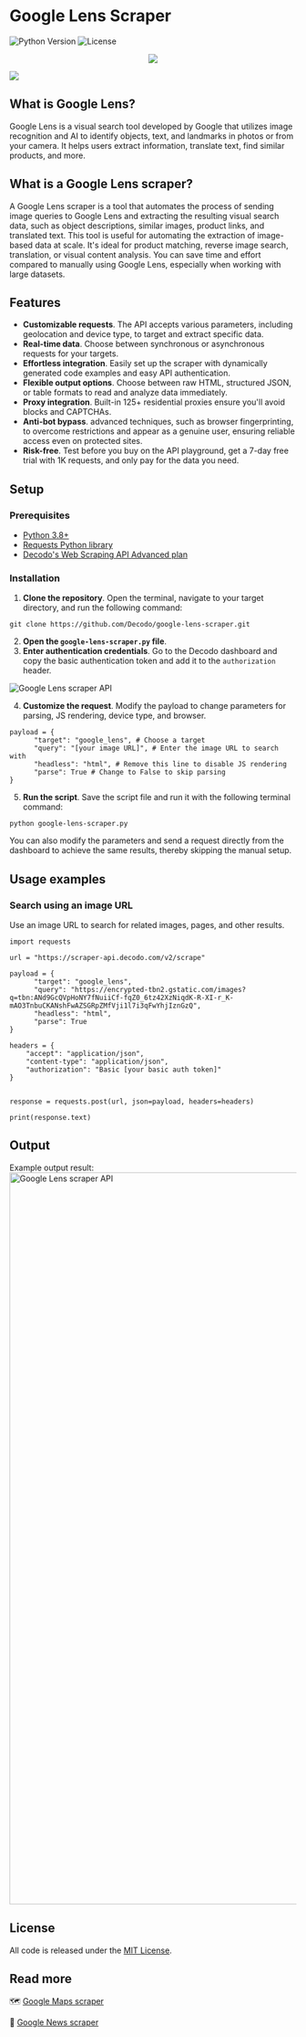 # Google Lens Scraper

![Python Version](https://img.shields.io/badge/python-3.13%2B-blue.svg)
![License](https://img.shields.io/github/license/decodo/Google-News-scraper)

<p align="center">
<a href="https://dashboard.decodo.com/?page=residential-proxies&utm_source=socialorganic&utm_medium=social&utm_campaign=resi_trial_GITHUB"><img src="https://github.com/user-attachments/assets/60bb48bd-8dcc-48b2-82c9-a218e1e4449c"></a>
</p>

[![](https://dcbadge.vercel.app/api/server/Ja8dqKgvbZ)](https://discord.gg/Ja8dqKgvbZ)


## What is Google Lens?
Google Lens is a visual search tool developed by Google that utilizes image recognition and AI to identify objects, text, and landmarks in photos or from your camera. It helps users extract information, translate text, find similar products, and more.

## What is a Google Lens scraper?
A Google Lens scraper is a tool that automates the process of sending image queries to Google Lens and extracting the resulting visual search data, such as object descriptions, similar images, product links, and translated text. This tool is useful for automating the extraction of image-based data at scale. It's ideal for product matching, reverse image search, translation, or visual content analysis. You can save time and effort compared to manually using Google Lens, especially when working with large datasets.

## Features
- **Customizable requests**. The API accepts various parameters, including geolocation and device type, to target and extract specific data. 
- **Real-time data**. Choose between synchronous or asynchronous requests for your targets.
- **Effortless integration**. Easily set up the scraper with dynamically generated code examples and easy API authentication.
- **Flexible output options**. Choose between raw HTML, structured JSON, or table formats to read and analyze data immediately.
- **Proxy integration**. Built-in 125+ residential proxies ensure you'll avoid blocks and CAPTCHAs.
- **Anti-bot bypass**. advanced techniques, such as browser fingerprinting, to overcome restrictions and appear as a genuine user, ensuring reliable access even on protected sites.
- **Risk-free**. Test before you buy on the API playground, get a 7-day free trial with 1K requests, and only pay for the data you need.
## Setup
### Prerequisites
- [Python 3.8+](https://www.python.org/downloads/)
- [Requests Python library](https://pypi.org/project/requests/)
- [Decodo's Web Scraping API Advanced plan](https://dashboard.decodo.com/web-scraping-api/scraper?target=google_lens)
### Installation
1. **Clone the repository**. Open the terminal, navigate to your target directory, and run the following command:
```
git clone https://github.com/Decodo/google-lens-scraper.git
```
2. **Open the ```google-lens-scraper.py``` file**. 
2. **Enter authentication credentials**. Go to the Decodo dashboard and copy the basic authentication token and add it to the ```authorization``` header.

![Google Lens scraper API](https://github.com/user-attachments/assets/8cdc9a9a-e127-4b9f-aa57-65e0b373096e)


4. **Customize the request**. Modify the payload to change parameters for parsing, JS rendering, device type, and browser.
```
payload = {
      "target": "google_lens", # Choose a target
      "query": "[your image URL]", # Enter the image URL to search with
      "headless": "html", # Remove this line to disable JS rendering
      "parse": True # Change to False to skip parsing
}
```
5. **Run the script**. Save the script file and run it with the following terminal command:
```
python google-lens-scraper.py
```
You can also modify the parameters and send a request directly from the dashboard to achieve the same results, thereby skipping the manual setup. 
## Usage examples
### Search using an image URL
Use an image URL to search for related images, pages, and other results.
```
import requests
  
url = "https://scraper-api.decodo.com/v2/scrape"
  
payload = {
      "target": "google_lens",
      "query": "https://encrypted-tbn2.gstatic.com/images?q=tbn:ANd9GcQVpHoNY7fNuiiCf-fqZ0_6tz42XzNiqdK-R-XI-r_K-mAO3TnbuCKANshFwAZSGRpZMfVji1l7i3qFwYhjIznGzQ",
      "headless": "html",
      "parse": True
}
  
headers = {
    "accept": "application/json",
    "content-type": "application/json",
    "authorization": "Basic [your basic auth token]"
}

  
response = requests.post(url, json=payload, headers=headers)
  
print(response.text)
```

## Output
Example output result:
<img width="1282" alt="Google Lens scraper API" src="https://github.com/user-attachments/assets/9b317920-eabb-4709-bcef-794990bb18ea" />

## License
All code is released under the [MIT License](https://github.com/Decodo/Decodo/blob/master/LICENSE).
## Read more
🗺️ [Google Maps scraper](https://github.com/Decodo/google-maps-scraper)

📰 [Google News scraper](https://github.com/Decodo/Google-News-scraper)
